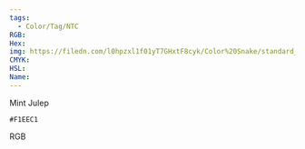```yaml
---
tags:
  - Color/Tag/NTC
RGB:
Hex:
img: https://filedn.com/l0hpzxl1f01yT7GHxtF8cyk/Color%20Snake/standard_csv_to_svg/F1EEC1.svg
CMYK:
HSL:
Name:
---
```

Mint Julep
```palette
#F1EEC1
```
RGB
